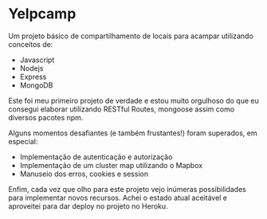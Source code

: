 # Yelpcamp

Um projeto básico de compartilhamento de locais para acampar utilizando conceitos de: 

- Javascript
- Nodejs
- Express 
- MongoDB

Este foi meu primeiro projeto de verdade e estou muito orgulhoso do que eu consegui elaborar utilizando RESTful Routes, mongoose assim como diversos pacotes npm.

Alguns momentos desafiantes (e também frustantes!) foram superados, em especial:

- Implementação de autenticação e autorização
- Implementação de um cluster map utilizando o Mapbox 
- Manuseio dos erros, cookies e session


Enfim, cada vez que olho para este projeto vejo inúmeras possibilidades para implementar novos recursos.
Achei o estado atual aceitável e aproveitei para dar deploy no projeto no Heroku.
